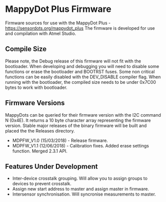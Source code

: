 # MappyDot Plus Firmware

Firmware sources for use with the MappyDot Plus - https://sensordots.org/mappydot_plus
The firmware is developed for use and compilation with Atmel Studio.

## Compile Size
Please note, the Debug release of this firmware will not fit with the bootloader. When developing and debugging you will need to disable some functions or erase the bootloader and BOOTRST fuses. 
Some non critical functions can be easily disabled with the DEV_DISABLE compiler flag.
When running with the bootloader, the compiled size needs to be under 0x7C00 bytes to work with bootloader.

## Firmware Versions
MappyDots can be queried for their firmware version with the I2C command N (0x4E). It returns a 10 byte character array representing the firmware version. Stable major releases of the binary firmware will be built and placed the the Releases directory.
   - MDPFW_V1.0 (15/03/2018) - Release firmware. 
   - MDPFW_V1.1 (12/06/2018) - Calibration fixes. Added erase settings function. Merged 2.3.1 API.
    
## Features Under Development
   - Inter-device crosstalk grouping. Will allow you to assign groups to devices to prevent crosstalk.
   - Assign new start address to master and assign master in firmware.
   - Intersensor synchronisation. Will syncronise measurements to master.
